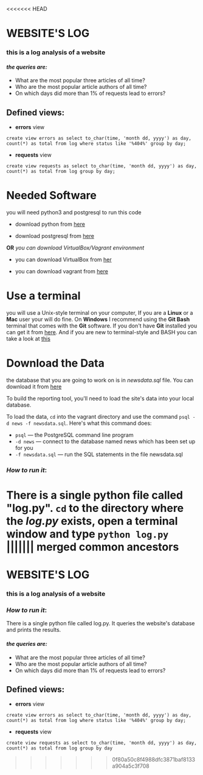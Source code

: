 <<<<<<< HEAD
# WEBSITE'S LOG
### this is a log analysis of a website


#### _the queries are:_
* What are the most popular three articles of all time?
* Who are the most popular article authors of all time?
* On which days did more than 1% of requests lead to errors?

## Defined views:

* **errors** view

`create view errors as
  select to_char(time, 'month dd, yyyy') as day, count(*) as total from log
  where status like '%404%' group by day;`

* **requests** view

`create view requests as
 select to_char(time, 'month dd, yyyy') as day, count(*) as total from log group by day;`


# Needed Software
  you will need python3 and postgresql to run this code
  * download python from [here](https://www.python.org/downloads/release/python-363/)

  * download postgresql from [here](https://www.postgresql.org/download/)

**OR** _you can download VirtualBox/Vagrant environment_
* you can download VirtualBox from [her](https://www.virtualbox.org/wiki/Download_Old_Builds_5_1)

* you can download vagrant from [here](https://www.vagrantup.com/)



# Use a terminal
you will use a Unix-style terminal on your computer, If you are a __Linux__ or a __Mac__ user your will do fine.
On __Windows__ I recommend using the __Git Bash__ terminal that comes with the __Git__ software.
If you don't have __Git__ installed you can get it from [here](https://git-scm.com/downloads).
And if you are new to terminal-style and BASH you can take a look at [this](http://www.tldp.org/LDP/Bash-Beginners-Guide/html/)





# Download the Data
the database that you are going to work on is in _newsdata.sql_ file. You can download it from [here](https://d17h27t6h515a5.cloudfront.net/topher/2016/August/57b5f748_newsdata/newsdata.zip)


To build the reporting tool, you'll need to load the site's data into your local database.

To load the data, `cd` into the vagrant directory and use the command `psql -d news -f newsdata.sql`.
Here's what this command does:
* `psql` — the PostgreSQL command line program
* `-d news` — connect to the database named news which has been set up for you
* `-f newsdata.sql` — run the SQL statements in the file newsdata.sql

### _How to run it_:
There is a single python file called "log.py".
`cd` to the directory where the _log.py_ exists, open a terminal window and type `python log.py`
||||||| merged common ancestors
=======
# WEBSITE'S LOG
### this is a log analysis of a website

### _How to run it_:
There is a single python file called log.py. It queries the website's database and prints the results.
#### _the queries are:_
* What are the most popular three articles of all time?
* Who are the most popular article authors of all time?
* On which days did more than 1% of requests lead to errors?

## Defined views:

* **errors** view

`create view errors as
  select to_char(time, 'month dd, yyyy') as day, count(*) as total from log
  where status like '%404%' group by day;`

* **requests** view

`create view requests as
 select to_char(time, 'month dd, yyyy') as day, count(*) as total from log group by day`
>>>>>>> 0f80a50c8f4988dfc3871baf8133a904a5c3f708
